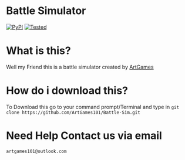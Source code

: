 # Battle Simulator

[![PyPI](https://img.shields.io/pypi/pyversions/Django.svg)](https://python.org) [![Tested](https://img.shields.io/badge/tested-100%25-red.svg)](https://github.com/ArtGames101/Battle-Sim)


# What is this?
Well my Friend this is a battle simulator created by [ArtGames](https://github.com/ArtGames101)

# How do i download this?
To Download this go to your command prompt/Terminal and type in
`git clone https://github.com/ArtGames101/Battle-Sim.git`


# Need Help Contact us via email
`artgames101@outlook.com`
